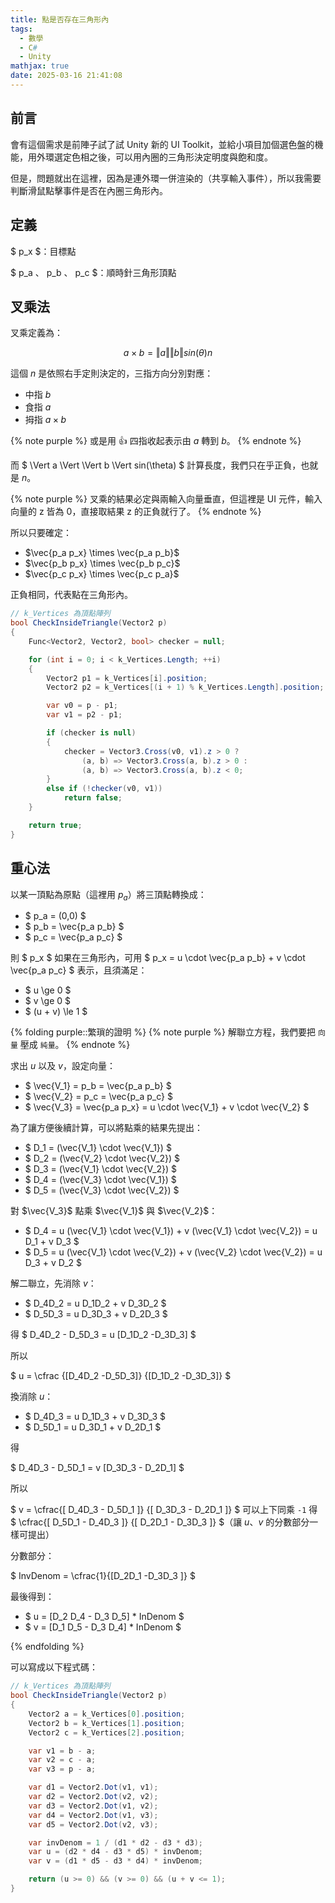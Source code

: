```yaml
---
title: 點是否存在三角形內
tags:
  - 數學
  - C#
  - Unity
mathjax: true
date: 2025-03-16 21:41:08
---
```



## 前言

會有這個需求是前陣子試了試 Unity 新的 UI Toolkit，並給小項目加個選色盤的機能，用外環選定色相之後，可以用內圈的三角形決定明度與飽和度。

但是，問題就出在這裡，因為是連外環一併渲染的（共享輸入事件），所以我需要判斷滑鼠點擊事件是否在內圈三角形內。

## 定義

$ p_x $：目標點

$ p_a $、$ p_b $、$ p_c $：順時針三角形頂點

## 叉乘法

叉乘定義為：

$$
a \times b= \Vert a \Vert \Vert b \Vert sin(\theta) n
$$

這個 $n$ 是依照右手定則決定的，三指方向分別對應：

- 中指 $b$
- 食指 $a$
- 拇指 $a \times b$

{% note purple %}
或是用 👍 四指收起表示由 $a$ 轉到 $b$。
{% endnote %}

而 $ \Vert a \Vert \Vert b \Vert sin(\theta) $ 計算長度，我們只在乎正負，也就是 $n$。

{% note purple %}
叉乘的結果必定與兩輸入向量垂直，但這裡是 UI 元件，輸入向量的 z 皆為 0，直接取結果 z 的正負就行了。
{% endnote %}

所以只要確定：

- $\vec{p_a p_x} \times \vec{p_a p_b}$
- $\vec{p_b p_x} \times \vec{p_b p_c}$
- $\vec{p_c p_x} \times \vec{p_c p_a}$

正負相同，代表點在三角形內。

```C#
// k_Vertices 為頂點陣列
bool CheckInsideTriangle(Vector2 p)
{
    Func<Vector2, Vector2, bool> checker = null;

    for (int i = 0; i < k_Vertices.Length; ++i)
    {
        Vector2 p1 = k_Vertices[i].position;
        Vector2 p2 = k_Vertices[(i + 1) % k_Vertices.Length].position;

        var v0 = p - p1;
        var v1 = p2 - p1;

        if (checker is null)
        {
            checker = Vector3.Cross(v0, v1).z > 0 ?
                (a, b) => Vector3.Cross(a, b).z > 0 :
                (a, b) => Vector3.Cross(a, b).z < 0;
        }
        else if (!checker(v0, v1))
            return false;
    }

    return true;
}
```

## 重心法

以某一頂點為原點（這裡用 $p_a$）將三頂點轉換成：

- $ p_a = (0,0) $
- $ p_b = \vec{p_a p_b} $
- $ p_c = \vec{p_a p_c} $

則 $ p_x $ 如果在三角形內，可用 $ p_x = u \cdot \vec{p_a p_b} + v \cdot \vec{p_a p_c} $ 表示，且須滿足：

- $ u \ge 0 $
- $ v \ge 0 $
- $ (u + v) \le 1 $

{% folding purple::繁瑣的證明 %}
{% note purple %}
解聯立方程，我們要把 `向量` 壓成 `純量`。
{% endnote %}

求出 $u$ 以及 $v$，設定向量：

- $ \vec{V_1} = p_b = \vec{p_a p_b} $
- $ \vec{V_2} = p_c = \vec{p_a p_c} $
- $ \vec{V_3} = \vec{p_a p_x} = u \cdot \vec{V_1} + v \cdot \vec{V_2} $

為了讓方便後續計算，可以將點乘的結果先提出：

- $ D_1 = (\vec{V_1} \cdot \vec{V_1}) $
- $ D_2 = (\vec{V_2} \cdot \vec{V_2}) $
- $ D_3 = (\vec{V_1} \cdot \vec{V_2}) $
- $ D_4 = (\vec{V_3} \cdot \vec{V_1}) $
- $ D_5 = (\vec{V_3} \cdot \vec{V_2}) $

對 $\vec{V_3}$ 點乘 $\vec{V_1}$ 與 $\vec{V_2}$：

- $ D_4 = u (\vec{V_1} \cdot \vec{V_1}) + v (\vec{V_1} \cdot \vec{V_2}) = u D_1 + v D_3 $
- $ D_5 = u (\vec{V_1} \cdot \vec{V_2}) + v (\vec{V_2} \cdot \vec{V_2}) = u D_3 + v D_2 $

解二聯立，先消除 $v$：

- $ D_4D_2 = u D_1D_2 + v D_3D_2 $
- $ D_5D_3 = u D_3D_3 + v D_2D_3 $

得
$
D_4D_2 - D_5D_3 = u [D_1D_2 -D_3D_3]
$

所以

$
u =
\cfrac
{[D_4D_2 -D_5D_3]}
{[D_1D_2 -D_3D_3]}
$

換消除 $u$：

- $ D_4D_3 = u D_1D_3 + v D_3D_3 $
- $ D_5D_1 = u D_3D_1 + v D_2D_1 $

得

$
D_4D_3 - D_5D_1 =
v [D_3D_3 - D_2D_1] $

所以

$
v =
\cfrac{[
D_4D_3 -
D_5D_1
]}
{[
D_3D_3 -
D_2D_1
]}
$ 可以上下同乘 `-1` 得 $
\cfrac{[
D_5D_1 -
D_4D_3
]}
{[
D_2D_1 -
D_3D_3 
]}
$（讓 $u$、$v$ 的分數部分一樣可提出）

分數部分：

$
InvDenom = \cfrac{1}{[D_2D_1 -D_3D_3 ]}
$

最後得到：

- $ u = [D_2 D_4 - D_3 D_5] \* InDenom $
- $ v = [D_1 D_5 - D_3 D_4] \* InDenom $

{% endfolding %}

可以寫成以下程式碼：

```C#
// k_Vertices 為頂點陣列
bool CheckInsideTriangle(Vector2 p)
{
    Vector2 a = k_Vertices[0].position;
    Vector2 b = k_Vertices[1].position;
    Vector2 c = k_Vertices[2].position;

    var v1 = b - a;
    var v2 = c - a;
    var v3 = p - a;

    var d1 = Vector2.Dot(v1, v1);
    var d2 = Vector2.Dot(v2, v2);
    var d3 = Vector2.Dot(v1, v2);
    var d4 = Vector2.Dot(v1, v3);
    var d5 = Vector2.Dot(v2, v3);

    var invDenom = 1 / (d1 * d2 - d3 * d3);
    var u = (d2 * d4 - d3 * d5) * invDenom;
    var v = (d1 * d5 - d3 * d4) * invDenom;

    return (u >= 0) && (v >= 0) && (u + v <= 1);
}
```
